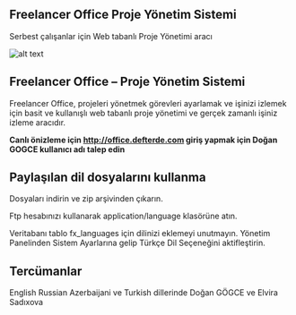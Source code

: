 Freelancer Office Proje Yönetim Sistemi
--------------------

Serbest çalışanlar için Web tabanlı Proje Yönetimi aracı

![alt text](http://office.defterde.com/resource/images/_item_preview.png "Freelancer Office Proje Yönetimi")

Freelancer Office – Proje Yönetim Sistemi
--------------------
Freelancer Office, projeleri yönetmek görevleri ayarlamak ve işinizi izlemek için basit ve kullanışlı web tabanlı proje yönetimi ve gerçek zamanlı işiniz izleme aracıdır.

**Canlı önizleme için  http://office.defterde.com giriş yapmak için Doğan GOGCE kullanıcı adı talep edin**

Paylaşılan dil dosyalarını kullanma
--------------------
Dosyaları indirin ve zip arşivinden çıkarın.

Ftp hesabınızı kullanarak  application/language klasörüne atın.

Veritabanı tablo fx_languages için dilinizi eklemeyi unutmayın. Yönetim Panelinden Sistem Ayarlarına gelip Türkçe Dil Seçeneğini aktifleştirin.

Tercümanlar
--------------------
English Russian Azerbaijani ve Turkish dillerinde Doğan GÖGCE ve Elvira Sadıxova
